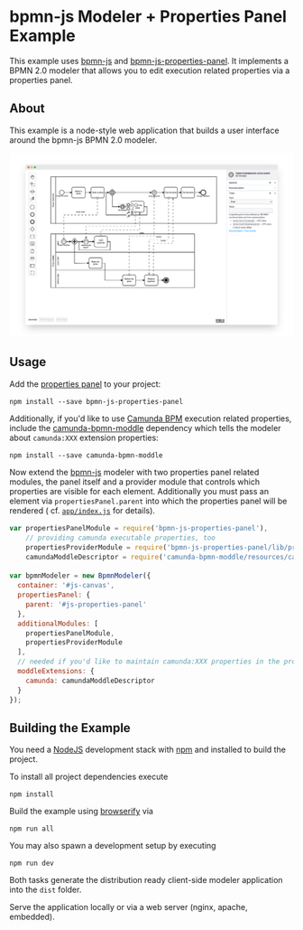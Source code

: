 # bpmn-js Modeler + Properties Panel Example

This example uses [bpmn-js](https://github.com/bpmn-io/bpmn-js)
and [bpmn-js-properties-panel](https://github.com/bpmn-io/bpmn-js-properties-panel). It implements a BPMN 2.0 modeler
that allows you to edit execution related properties via a properties panel.

## About

This example is a node-style web application that builds a user interface around the bpmn-js BPMN 2.0 modeler.

![demo application screenshot](https://raw.githubusercontent.com/bpmn-io/bpmn-js-examples/master/properties-panel/docs/screenshot.png "Screenshot of the modeler + properties panel example")

## Usage

Add the [properties panel](https://github.com/bpmn-io/bpmn-js-properties-panel) to your project:

```
npm install --save bpmn-js-properties-panel
```

Additionally, if you'd like to use [Camunda BPM](https://camunda.org) execution related properties, include
the [camunda-bpmn-moddle](https://github.com/camunda/camunda-bpmn-moddle) dependency which tells the modeler
about `camunda:XXX` extension properties:

```
npm install --save camunda-bpmn-moddle
```

Now extend the [bpmn-js](https://github.com/bpmn-io/bpmn-js) modeler with two properties panel related modules, the
panel itself and a provider module that controls which properties are visible for each element. Additionally you must
pass an element via `propertiesPanel.parent` into which the properties panel will be rendered (
cf. [`app/index.js`](https://github.com/bpmn-io/bpmn-js-examples/blob/master/properties-panel/app/index.js#L16) for
details).

```javascript
var propertiesPanelModule = require('bpmn-js-properties-panel'),
    // providing camunda executable properties, too
    propertiesProviderModule = require('bpmn-js-properties-panel/lib/provider/camunda'),
    camundaModdleDescriptor = require('camunda-bpmn-moddle/resources/camunda');

var bpmnModeler = new BpmnModeler({
  container: '#js-canvas',
  propertiesPanel: {
    parent: '#js-properties-panel'
  },
  additionalModules: [
    propertiesPanelModule,
    propertiesProviderModule
  ],
  // needed if you'd like to maintain camunda:XXX properties in the properties panel
  moddleExtensions: {
    camunda: camundaModdleDescriptor
  }
});
```

## Building the Example

You need a [NodeJS](http://nodejs.org) development stack with [npm](https://npmjs.org) and installed to build the
project.

To install all project dependencies execute

```
npm install
```

Build the example using [browserify](http://browserify.org) via

```
npm run all
```

You may also spawn a development setup by executing

```
npm run dev
```

Both tasks generate the distribution ready client-side modeler application into the `dist` folder.

Serve the application locally or via a web server (nginx, apache, embedded).
